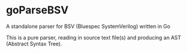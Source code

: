 # goParseBSV
A standalone parser for BSV (Bluespec SystemVerilog) written in Go

This  is a pure parser, reading in source text file(s) and producing an AST (Abstract Syntax Tree).
